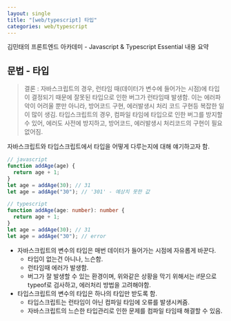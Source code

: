 ```yaml
---
layout: single
title: "[web/typescript] 타입"
categories: web/typescript
---
```


김민태의 프론트엔드 아카데미 - Javascript & Typescript Essential 내용 요약

## 문법 - 타입

> 결론 : 자바스크립트의 경우, 런타임 때(데이터가 변수에 들어가는 시점)에 타입이 결정되기 때문에 잘못된 타입으로 인한 버그가 런타임때 발생함. 이는 에러파악이 어려울 뿐만 아니라, 방어코드 구현, 에러발생시 처리 코드 구현등 복잡한 일이 많이 생김. 타입스크립트의 경우, 컴파일 타임에 타입으로 인한 버그를 방지할 수 있어, 에러도 사전에 방지하고, 방어코드, 에러발생시 처리코드의 구현이 필요 없어짐.

자바스크립트와 타입스크립트에서 타입을 어떻게 다루는지에 대해 얘기하고자 함.

```js
// javascript
function addAge(age) {
  return age + 1;
}
let age = addAge(30); // 31
let age = addAge("30"); // '301' - 예상치 못한 값
```

```ts
// typescript
function addAge(age: number): number {
  return age + 1;
}
let age = addAge(30); // 31
let age = addAge("30"); // error
```

- 자바스크립트의 변수의 타입은 매번 데이터가 들어가는 시점에 자유롭게 바꾼다.
  - 타입이 없는건 아니나, 느슨함.
  - 런타임때 에러가 발생함.
  - 버그가 잘 발생할 수 있는 환경이며, 위와같은 상황을 막기 위해서는 if문으로 typeof로 검사하고, 에러처리 방법을 고려해야함.
- 타입스크립트의 변수의 타입은 하나의 타입만 받도록 함.
  - 타입스크립트는 런타임이 아닌 컴파일 타임에 오류를 발생시켜줌.
  - 자바스크립트의 느슨한 타입관리로 인한 문제를 컴파일 타임때 해결할 수 있음.
